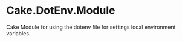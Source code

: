 # Cake.DotEnv.Module
Cake Module for using the dotenv file for settings local environment variables. 
